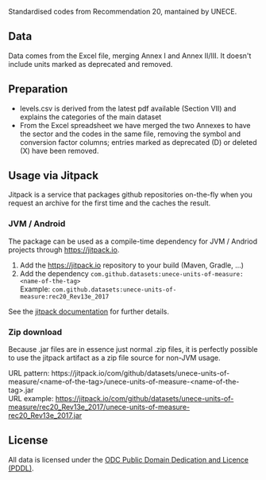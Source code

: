 Standardised codes from Recommendation 20, mantained by UNECE.

## Data

Data comes from the Excel file, merging Annex I and Annex II/III. It doesn't include units marked as deprecated and removed.

## Preparation

* levels.csv is derived from the latest pdf available (Section VII) and explains the categories of the main dataset
* From the Excel spreadsheet we have merged the two Annexes to have the sector and the codes in the same file, removing the symbol and conversion factor columns; entries marked as deprecated (D) or deleted (X) have been removed.

## Usage via Jitpack
Jitpack is a service that packages github repositories on-the-fly when you request an archive for the first time and the caches the result.

### JVM / Android
The package can be used as a compile-time dependency for JVM / Andriod projects through https://jitpack.io. 
1. Add the https://jitpack.io repository to your build (Maven, Gradle, ...)
2. Add the dependency `com.github.datasets:unece-units-of-measure:<name-of-the-tag>` \
Example: `com.github.datasets:unece-units-of-measure:rec20_Rev13e_2017`

See the [jitpack documentation](https://jitpack.io/docs/) for further details.

### Zip download
Because .jar files are in essence just normal .zip files, it is perfectly possible to use the jitpack artifact as a zip file source for non-JVM usage. 

URL pattern: ht<span>tps:</span>//jitpack.io/com/github/datasets/unece-units-of-measure/&lt;name-of-the-tag&gt;/unece-units-of-measure-&lt;name-of-the-tag&gt;.jar \
URL example: https://jitpack.io/com/github/datasets/unece-units-of-measure/rec20_Rev13e_2017/unece-units-of-measure-rec20_Rev13e_2017.jar

## License

All data is licensed under the [ODC Public Domain Dedication and Licence (PDDL)](http://opendatacommons.org/licenses/pddl/1-0/).
